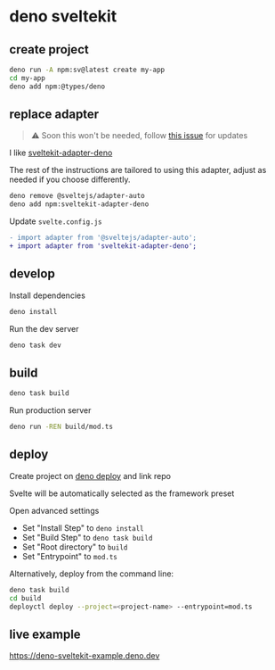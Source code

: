 # deno sveltekit

## create project

```bash
deno run -A npm:sv@latest create my-app
cd my-app
deno add npm:@types/deno
```

## replace adapter

> ⚠️ Soon this won't be needed, follow [this issue](https://github.com/denoland/deno/issues/17248) for updates

I like [sveltekit-adapter-deno](https://github.com/dbushell/sveltekit-adapter-deno)

The rest of the instructions are tailored to using this adapter, adjust as needed if you choose differently.

```bash
deno remove @sveltejs/adapter-auto
deno add npm:sveltekit-adapter-deno
```

Update `svelte.config.js`

```diff
- import adapter from '@sveltejs/adapter-auto';
+ import adapter from 'sveltekit-adapter-deno';
```

## develop

Install dependencies

```bash
deno install
```

Run the dev server

```bash
deno task dev
```

## build

```bash
deno task build
```

Run production server

```bash
deno run -REN build/mod.ts
```

## deploy

Create project on [deno deploy](https://dash.deno.com/projects) and link repo

Svelte will be automatically selected as the framework preset

Open advanced settings

- Set "Install Step" to `deno install`
- Set "Build Step" to `deno task build`
- Set "Root directory" to `build`
- Set "Entrypoint" to `mod.ts`

Alternatively, deploy from the command line:

```bash
deno task build
cd build
deployctl deploy --project=<project-name> --entrypoint=mod.ts
```

## live example

https://deno-sveltekit-example.deno.dev
